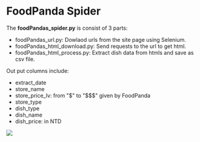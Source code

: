 # FoodPanda Spider
The __foodPandas_spider.py__ is consist of 3 parts:
- foodPandas_url.py: Dowlaod urls from the site page using Selenium.
- foodPandas_html_download.py: Send requests to the url to get html.
- foodPandas_html_process.py: Extract dish data from htmls and save as csv file.


Out put columns include:
- extract_date
- store_name
- store_price_lv: from "$" to "$$$" given by FoodPanda
- store_type
- dish_type
- dish_name
- dish_price: in NTD

![](https://github.com/ShihWen/FoodPandas_spider/blob/master/image/data_sample_img.png)
